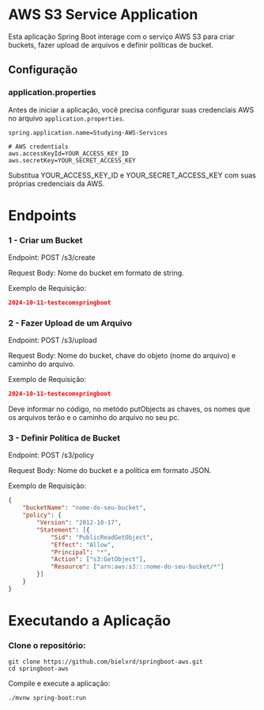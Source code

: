 # AWS S3 Service Application

Esta aplicação Spring Boot interage com o serviço AWS S3 para criar buckets, fazer upload de arquivos e definir políticas de bucket.

## Configuração

### application.properties

Antes de iniciar a aplicação, você precisa configurar suas credenciais AWS no arquivo `application.properties`.

```properties
spring.application.name=Studying-AWS-Services

# AWS credentials
aws.accessKeyId=YOUR_ACCESS_KEY_ID
aws.secretKey=YOUR_SECRET_ACCESS_KEY

```

Substitua YOUR_ACCESS_KEY_ID e YOUR_SECRET_ACCESS_KEY com suas próprias credenciais da AWS.

# Endpoints

### 1 - Criar um Bucket
Endpoint: POST /s3/create

Request Body: Nome do bucket em formato de string.

Exemplo de Requisição:

```json
2024-10-11-testecomspringboot
```

### 2 - Fazer Upload de um Arquivo
Endpoint: POST /s3/upload

Request Body: Nome do bucket, chave do objeto (nome do arquivo) e caminho do arquivo.

Exemplo de Requisição:

```json
2024-10-11-testecomspringboot
```

Deve informar no código, no metódo putObjects as chaves, os nomes que os arquivos terão e o caminho do arquivo no seu pc.

### 3 - Definir Política de Bucket
Endpoint: POST /s3/policy

Request Body: Nome do bucket e a política em formato JSON.

Exemplo de Requisição:
```json
{
    "bucketName": "nome-do-seu-bucket",
    "policy": {
        "Version": "2012-10-17",
        "Statement": [{
            "Sid": "PublicReadGetObject",
            "Effect": "Allow",
            "Principal": "*",
            "Action": ["s3:GetObject"],
            "Resource": ["arn:aws:s3:::nome-do-seu-bucket/*"]
        }]
    }
}

```


# Executando a Aplicação
### Clone o repositório:
```
git clone https://github.com/bielxrd/springboot-aws.git
cd springboot-aws
```

Compile e execute a aplicação:
```
./mvnw spring-boot:run
```
